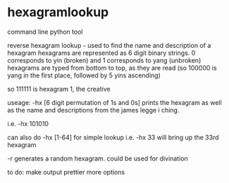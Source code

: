 # hexagramlookup

command line python tool

reverse hexagram lookup - used to find the name and description of a hexagram
hexagrams are represented as 6 digit binary strings. 0 corresponds to yin (broken) and 1 corresponds to yang (unbroken)
hexagrams are typed from bottom to top, as they are read (so 100000 is yang in the first place, followed by 5 yins ascending)

so 111111 is hexagram 1, the creative

useage:
-hx [6 digit permutation of 1s and 0s]
prints the hexagram as well as the name and descriptions from the james legge i ching.

i.e. -hx 101010

can also do -hx [1-64] for simple lookup i.e. -hx 33 will bring up the 33rd hexagram

-r 
generates a random hexagram. could be used for divination

to do: 
make output prettier
more options 
